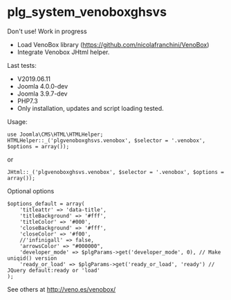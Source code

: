 # plg_system_venoboxghsvs
Don't use! Work in progress

- Load VenoBox library (https://github.com/nicolafranchini/VenoBox)
- Integrate Venobox JHtml helper.

Last tests:
- V2019.06.11
- Joomla 4.0.0-dev
- Joomla 3.9.7-dev
- PHP7.3
- Only installation, updates and script loading tested.

Usage:
```
use Joomla\CMS\HTML\HTMLHelper;
HTMLHelper::_('plgvenoboxghsvs.venobox', $selector = '.venobox', $options = array());
```
or
```
JHtml::_('plgvenoboxghsvs.venobox', $selector = '.venobox', $options = array());
```

Optional options

```
$options_default = array(
	'titleattr' => 'data-title',
	'titleBackground' => '#fff',
	'titleColor' => '#000',
	'closeBackground' => '#fff',
	'closeColor' => '#f00',
	//'infinigall' => false,
	'arrowsColor' => "#000000",
	'developer_mode' => $plgParams->get('developer_mode', 0), // Make uniqid() version 
	'ready_or_load' => $plgParams->get('ready_or_load', 'ready') // JQuery default:ready or 'load'
);
```
See others at http://veno.es/venobox/
